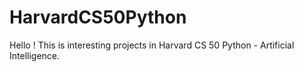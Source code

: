 # HarvardCS50Python
Hello ! This is interesting projects in Harvard CS 50 Python - Artificial Intelligence. 


